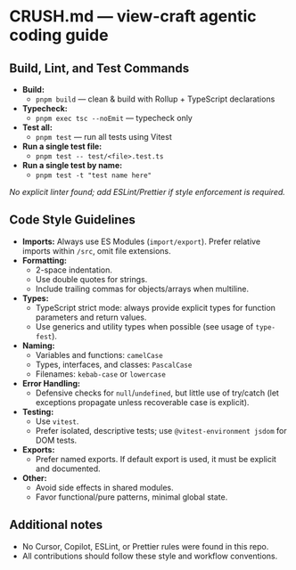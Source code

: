 # CRUSH.md — view-craft agentic coding guide

## Build, Lint, and Test Commands

- **Build:**
  - `pnpm build` — clean & build with Rollup + TypeScript declarations
- **Typecheck:**
  - `pnpm exec tsc --noEmit` — typecheck only
- **Test all:**
  - `pnpm test` — run all tests using Vitest
- **Run a single test file:**
  - `pnpm test -- test/<file>.test.ts`
- **Run a single test by name:**
  - `pnpm test -t "test name here"`

_No explicit linter found; add ESLint/Prettier if style enforcement is required._

## Code Style Guidelines

- **Imports:**  Always use ES Modules (`import/export`). Prefer relative imports within `/src`, omit file extensions.
- **Formatting:**
  - 2-space indentation.
  - Use double quotes for strings.
  - Include trailing commas for objects/arrays when multiline.
- **Types:**
  - TypeScript strict mode: always provide explicit types for function parameters and return values.
  - Use generics and utility types when possible (see usage of `type-fest`).
- **Naming:**
  - Variables and functions: `camelCase`
  - Types, interfaces, and classes: `PascalCase`
  - Filenames: `kebab-case` or `lowercase`
- **Error Handling:**
  - Defensive checks for `null`/`undefined`, but little use of try/catch (let exceptions propagate unless recoverable case is explicit).
- **Testing:**
  - Use `vitest`.
  - Prefer isolated, descriptive tests; use `@vitest-environment jsdom` for DOM tests.
- **Exports:**
  - Prefer named exports. If default export is used, it must be explicit and documented.
- **Other:**
  - Avoid side effects in shared modules.
  - Favor functional/pure patterns, minimal global state.

## Additional notes
- No Cursor, Copilot, ESLint, or Prettier rules were found in this repo.
- All contributions should follow these style and workflow conventions.

